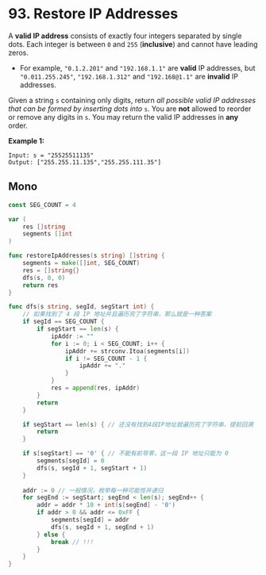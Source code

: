 # 93. Restore IP Addresses

A **valid IP address** consists of exactly four integers separated by single dots. Each integer is between `0` and `255` (**inclusive**) and cannot have leading zeros.

- For example, `"0.1.2.201"` and `"192.168.1.1"` are **valid** IP addresses, but `"0.011.255.245"`, `"192.168.1.312"` and `"192.168@1.1"` are **invalid** IP addresses.

Given a string `s` containing only digits, return *all possible valid IP addresses that can be formed by inserting dots into* `s`. You are **not** allowed to reorder or remove any digits in `s`. You may return the valid IP addresses in **any** order.

 

**Example 1:**

```
Input: s = "25525511135"
Output: ["255.255.11.135","255.255.111.35"]
```



## Mono

```go
const SEG_COUNT = 4

var (
    res []string
    segments []int
)

func restoreIpAddresses(s string) []string {
    segments = make([]int, SEG_COUNT)
    res = []string{}
    dfs(s, 0, 0)
    return res
}

func dfs(s string, segId, segStart int) {
    // 如果找到了 4 段 IP 地址并且遍历完了字符串，那么就是一种答案
    if segId == SEG_COUNT {
        if segStart == len(s) {
            ipAddr := ""
            for i := 0; i < SEG_COUNT; i++ {
                ipAddr += strconv.Itoa(segments[i])
                if i != SEG_COUNT - 1 {
                    ipAddr += "."
                }
            }
            res = append(res, ipAddr)
        }
        return
    }

    if segStart == len(s) { // 还没有找到4段IP地址就遍历完了字符串，提前回溯
        return
    }

    if s[segStart] == '0' { // 不能有前导零，这一段 IP 地址只能为 0
        segments[segId] = 0
        dfs(s, segId + 1, segStart + 1)
    }
    
    addr := 0 // 一般情况，枚举每一种可能性并递归
    for segEnd := segStart; segEnd < len(s); segEnd++ {
        addr = addr * 10 + int(s[segEnd] - '0')
        if addr > 0 && addr <= 0xFF {
            segments[segId] = addr
            dfs(s, segId + 1, segEnd + 1)
        } else {
            break // !!!
        }
    }
}
```

